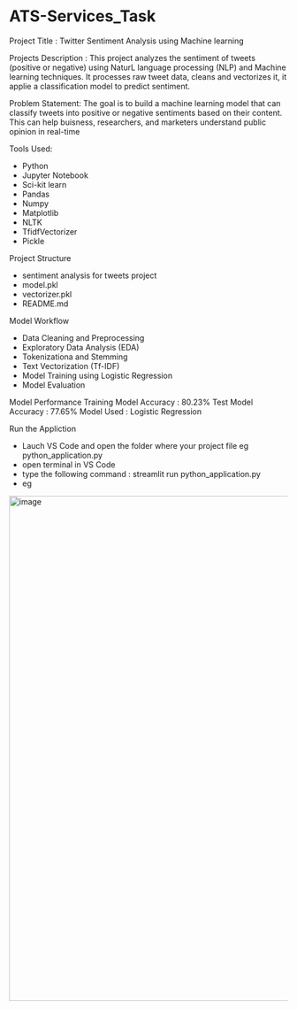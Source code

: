 # ATS-Services_Task

Project Title : Twitter Sentiment Analysis using Machine learning

Projects Description :
This project analyzes the sentiment of tweets (positive or negative) using NaturL language processing (NLP) and Machine learning techniques. It processes raw tweet data, cleans and vectorizes it, it applie a classification model to predict sentiment.


Problem Statement:
The goal is to build a machine learning model that can classify tweets into positive or negative sentiments based on their content. This can help buisness, researchers, and marketers understand public opinion in real-time

Tools Used:
- Python
- Jupyter Notebook
- Sci-kit learn
- Pandas
- Numpy
- Matplotlib
- NLTK
- TfidfVectorizer
- Pickle

Project Structure
- sentiment analysis for tweets project
- model.pkl
- vectorizer.pkl
- README.md

Model Workflow
- Data Cleaning and Preprocessing
- Exploratory Data Analysis (EDA)
- Tokenizationa and Stemming
- Text Vectorization (Tf-IDF)
- Model Training using Logistic Regression
- Model Evaluation

Model Performance
Training Model Accuracy : 80.23%
Test Model Accuracy : 77.65%
Model Used : Logistic Regression

Run the Appliction
- Lauch VS Code and open the folder where your project file eg python_application.py
- open terminal in VS Code
- type the following command : streamlit run python_application.py
- eg
  
<img width="1913" height="913" alt="image" src="https://github.com/user-attachments/assets/f40ef4ae-5597-4527-91eb-659d297ff562" />

